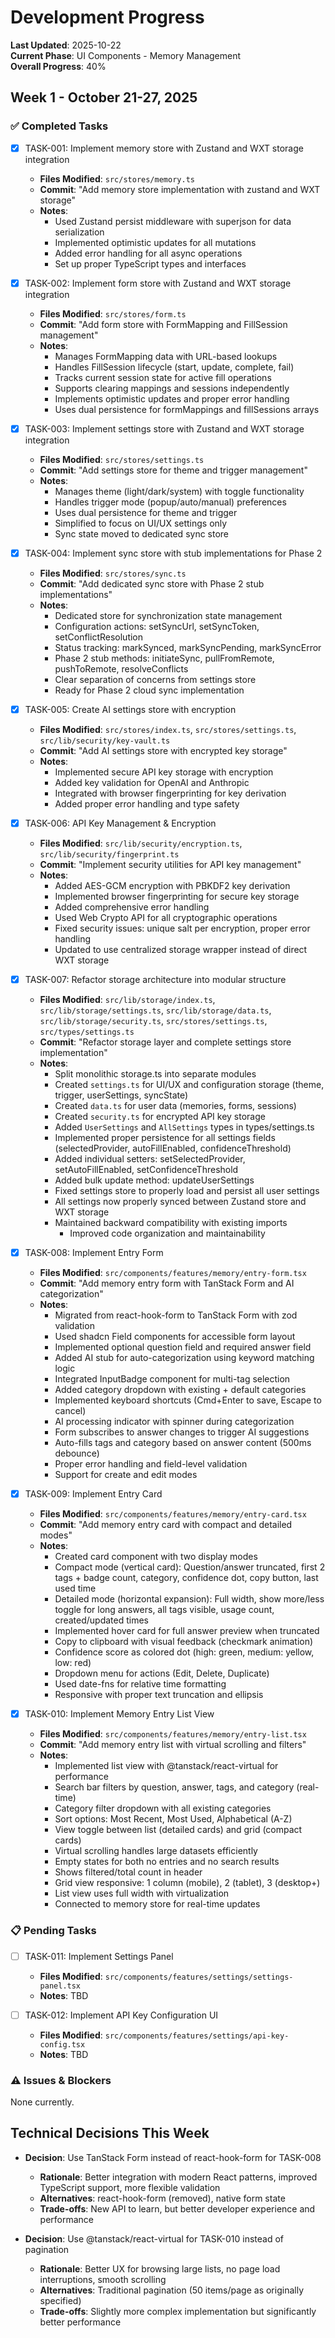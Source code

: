 # Development Progress

**Last Updated**: 2025-10-22  
**Current Phase**: UI Components - Memory Management  
**Overall Progress**: 40%

## Week 1 - October 21-27, 2025

### ✅ Completed Tasks

- [x] TASK-001: Implement memory store with Zustand and WXT storage integration
  - **Files Modified**: `src/stores/memory.ts`
  - **Commit**: "Add memory store implementation with zustand and WXT storage"
  - **Notes**:  
    - Used Zustand persist middleware with superjson for data serialization
    - Implemented optimistic updates for all mutations
    - Added error handling for all async operations
    - Set up proper TypeScript types and interfaces

- [x] TASK-002: Implement form store with Zustand and WXT storage integration
  - **Files Modified**: `src/stores/form.ts`
  - **Commit**: "Add form store with FormMapping and FillSession management"
  - **Notes**:
    - Manages FormMapping data with URL-based lookups
    - Handles FillSession lifecycle (start, update, complete, fail)
    - Tracks current session state for active fill operations
    - Supports clearing mappings and sessions independently
    - Implements optimistic updates and proper error handling
    - Uses dual persistence for formMappings and fillSessions arrays

- [x] TASK-003: Implement settings store with Zustand and WXT storage integration
  - **Files Modified**: `src/stores/settings.ts`
  - **Commit**: "Add settings store for theme and trigger management"
  - **Notes**:
    - Manages theme (light/dark/system) with toggle functionality
    - Handles trigger mode (popup/auto/manual) preferences
    - Uses dual persistence for theme and trigger
    - Simplified to focus on UI/UX settings only
    - Sync state moved to dedicated sync store

- [x] TASK-004: Implement sync store with stub implementations for Phase 2
  - **Files Modified**: `src/stores/sync.ts`
  - **Commit**: "Add dedicated sync store with Phase 2 stub implementations"
  - **Notes**:
    - Dedicated store for synchronization state management
    - Configuration actions: setSyncUrl, setSyncToken, setConflictResolution
    - Status tracking: markSynced, markSyncPending, markSyncError
    - Phase 2 stub methods: initiateSync, pullFromRemote, pushToRemote, resolveConflicts
    - Clear separation of concerns from settings store
    - Ready for Phase 2 cloud sync implementation

- [x] TASK-005: Create AI settings store with encryption
  - **Files Modified**: `src/stores/index.ts`, `src/stores/settings.ts`, `src/lib/security/key-vault.ts`
  - **Commit**: "Add AI settings store with encrypted key storage"
  - **Notes**:  
    - Implemented secure API key storage with encryption
    - Added key validation for OpenAI and Anthropic
    - Integrated with browser fingerprinting for key derivation
    - Added proper error handling and type safety

- [x] TASK-006: API Key Management & Encryption
  - **Files Modified**: `src/lib/security/encryption.ts`, `src/lib/security/fingerprint.ts`
  - **Commit**: "Implement security utilities for API key management"
  - **Notes**:  
    - Added AES-GCM encryption with PBKDF2 key derivation
    - Implemented browser fingerprinting for secure key storage
    - Added comprehensive error handling
    - Used Web Crypto API for all cryptographic operations
    - Fixed security issues: unique salt per encryption, proper error handling
    - Updated to use centralized storage wrapper instead of direct WXT storage

- [x] TASK-007: Refactor storage architecture into modular structure
  - **Files Modified**: `src/lib/storage/index.ts`, `src/lib/storage/settings.ts`, `src/lib/storage/data.ts`, `src/lib/storage/security.ts`, `src/stores/settings.ts`, `src/types/settings.ts`
  - **Commit**: "Refactor storage layer and complete settings store implementation"
  - **Notes**:  
    - Split monolithic storage.ts into separate modules
    - Created `settings.ts` for UI/UX and configuration storage (theme, trigger, userSettings, syncState)
    - Created `data.ts` for user data (memories, forms, sessions)
    - Created `security.ts` for encrypted API key storage
    - Added `UserSettings` and `AllSettings` types in types/settings.ts
    - Implemented proper persistence for all settings fields (selectedProvider, autoFillEnabled, confidenceThreshold)
    - Added individual setters: setSelectedProvider, setAutoFillEnabled, setConfidenceThreshold
    - Added bulk update method: updateUserSettings
    - Fixed settings store to properly load and persist all user settings
    - All settings now properly synced between Zustand store and WXT storage
    - Maintained backward compatibility with existing imports
      - Improved code organization and maintainability

- [x] TASK-008: Implement Entry Form
  - **Files Modified**: `src/components/features/memory/entry-form.tsx`
  - **Commit**: "Add memory entry form with TanStack Form and AI categorization"
  - **Notes**:
    - Migrated from react-hook-form to TanStack Form with zod validation
    - Used shadcn Field components for accessible form layout
    - Implemented optional question field and required answer field
    - Added AI stub for auto-categorization using keyword matching logic
    - Integrated InputBadge component for multi-tag selection
    - Added category dropdown with existing + default categories
    - Implemented keyboard shortcuts (Cmd+Enter to save, Escape to cancel)
    - AI processing indicator with spinner during categorization
    - Form subscribes to answer changes to trigger AI suggestions
    - Auto-fills tags and category based on answer content (500ms debounce)
    - Proper error handling and field-level validation
    - Support for create and edit modes

- [x] TASK-009: Implement Entry Card
  - **Files Modified**: `src/components/features/memory/entry-card.tsx`
  - **Commit**: "Add memory entry card with compact and detailed modes"
  - **Notes**:
    - Created card component with two display modes
    - Compact mode (vertical card): Question/answer truncated, first 2 tags + badge count, category, confidence dot, copy button, last used time
    - Detailed mode (horizontal expansion): Full width, show more/less toggle for long answers, all tags visible, usage count, created/updated times
    - Implemented hover card for full answer preview when truncated
    - Copy to clipboard with visual feedback (checkmark animation)
    - Confidence score as colored dot (high: green, medium: yellow, low: red)
    - Dropdown menu for actions (Edit, Delete, Duplicate)
    - Used date-fns for relative time formatting
    - Responsive with proper text truncation and ellipsis

- [x] TASK-010: Implement Memory Entry List View
  - **Files Modified**: `src/components/features/memory/entry-list.tsx`
  - **Commit**: "Add memory entry list with virtual scrolling and filters"
  - **Notes**:
    - Implemented list view with @tanstack/react-virtual for performance
    - Search bar filters by question, answer, tags, and category (real-time)
    - Category filter dropdown with all existing categories
    - Sort options: Most Recent, Most Used, Alphabetical (A-Z)
    - View toggle between list (detailed cards) and grid (compact cards)
    - Virtual scrolling handles large datasets efficiently
    - Empty states for both no entries and no search results
    - Shows filtered/total count in header
    - Grid view responsive: 1 column (mobile), 2 (tablet), 3 (desktop+)
    - List view uses full width with virtualization
    - Connected to memory store for real-time updates

### 📋 Pending Tasks

- [ ] TASK-011: Implement Settings Panel
  - **Files Modified**: `src/components/features/settings/settings-panel.tsx`
  - **Notes**: TBD

- [ ] TASK-012: Implement API Key Configuration UI
  - **Files Modified**: `src/components/features/settings/api-key-config.tsx`
  - **Notes**: TBD

### ⚠️ Issues & Blockers

None currently.

## Technical Decisions This Week

- **Decision**: Use TanStack Form instead of react-hook-form for TASK-008
  - **Rationale**: Better integration with modern React patterns, improved TypeScript support, more flexible validation
  - **Alternatives**: react-hook-form (removed), native form state
  - **Trade-offs**: New API to learn, but better developer experience and performance

- **Decision**: Use @tanstack/react-virtual for TASK-010 instead of pagination
  - **Rationale**: Better UX for browsing large lists, no page load interruptions, smooth scrolling
  - **Alternatives**: Traditional pagination (50 items/page as originally specified)
  - **Trade-offs**: Slightly more complex implementation but significantly better performance
